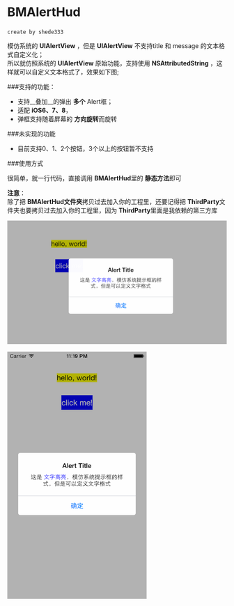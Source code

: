 # BMAlertHud

`create by shede333`


模仿系统的 **UIAlertView** ，但是 **UIAlertView** 不支持title 和 message 的文本格式自定义化；  
所以就仿照系统的 **UIAlertView** 原始功能，支持使用 **NSAttributedString** ，这样就可以自定义文本格式了，效果如下图;

###支持的功能：

* 支持__叠加__的弹出 **多个** Alert框；
* 适配 **iOS6、7、8**，
* 弹框支持随着屏幕的 **方向旋转**而旋转

###未实现的功能

* 目前支持0、1、2个按钮，3个以上的按钮暂不支持


###使用方式

很简单，就一行代码，直接调用 **BMAlertHud**里的 **静态方法**即可

**注意**：  
	除了把 **BMAlertHud文件夹**拷贝过去加入你的工程里，还要记得把 **ThirdParty**文件夹也要拷贝过去加入你的工程里，因为 **ThirdParty**里面是我依赖的第三方库




![图片丢失](/show_picture/alert_horizental.png)

![图片丢失](/show_picture/alert_vertical.png)